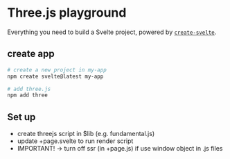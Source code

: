 # Three.js playground

Everything you need to build a Svelte project, powered by [`create-svelte`](https://github.com/sveltejs/kit/tree/master/packages/create-svelte).

## create app

```bash
# create a new project in my-app
npm create svelte@latest my-app

# add three.js
npm add three
```

## Set up

- create threejs script in $lib (e.g. fundamental.js)
- update +page.svelte to run render script
- IMPORTANT! -> turn off ssr (in +page.js) if use window object in .js files
